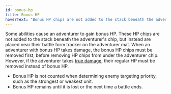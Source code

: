 ```yaml
---
id: bonus-hp
title: Bonus HP
hoverText: "Bonus HP chips are not added to the stack beneath the adventurer's chip, but instead are placed near their battle form tracker on the adventurer mat."
---
```


Some abilities cause an adventurer to gain bonus HP. These HP chips are not added to the stack beneath the adventurer's chip, but instead are placed near their battle form tracker on the adventurer mat. When an adventurer with bonus HP takes damage, the bonus HP chips must be removed first, before removing HP chips from under the adventurer chip. However, if the adventurer takes [true damage](/docs/all/other/true-damage), their regular HP must be removed instead of bonus HP.

- Bonus HP is not counted when determining enemy targeting priority, such as the strongest or weakest unit.
- Bonus HP remains until it is lost or the next time a battle ends. 